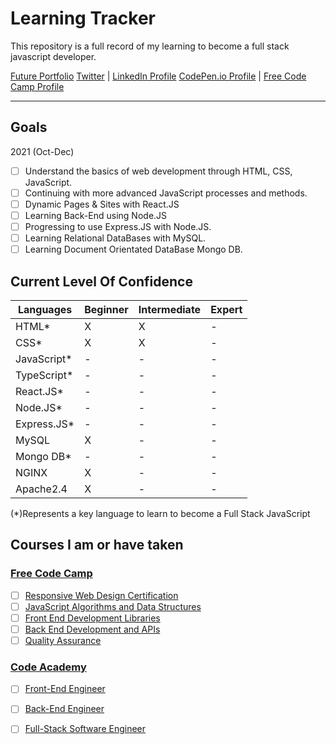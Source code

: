 # Learning Tracker
This repository is a full record of my learning to become a full stack javascript developer.

[Future Portfolio](http://github.com) 
[Twitter](https://twitter.com/elliotjfarrow) | [LinkedIn Profile](https://www.linkedin.com/in/elliotjfarrow) 
[CodePen.io Profile](https://codepen.io/Elliotjfarrow) | [Free Code Camp Profile](https://www.freecodecamp.org/elliotjfarrow) 

----
## Goals

2021 (Oct-Dec)
- [ ] Understand the basics of web development through HTML, CSS, JavaScript.
- [ ] Continuing with more advanced JavaScript processes and methods.
- [ ] Dynamic Pages & Sites with React.JS 
- [ ] Learning Back-End using Node.JS
- [ ] Progressing to use Express.JS with Node.JS.
- [ ] Learning Relational DataBases with MySQL.
- [ ] Learning Document Orientated DataBase Mongo DB.

## Current Level Of Confidence

Languages      | Beginner | Intermediate | Expert |
----           | ----     | ----         | ----   |
HTML*          | X        | X            | -      |
CSS*           | X        | X            | -      |
JavaScript*    | -        | -            | -      |
TypeScript*    | -        | -            | -      |
React.JS*      | -        | -            | -      |
Node.JS*       | -        | -            | -      |
Express.JS*    | -        | -            | -      |
MySQL          | X        | -            | -      |
Mongo DB*      | -        | -            | -      |
NGINX          | X        | -            | -      |
Apache2.4      | X        | -            | -      |

(*)Represents a key language to learn to become a Full Stack JavaScript 

## Courses I am or have taken

### [Free Code Camp](https://www.freecodecamp.org/)
- [ ] [Responsive Web Design Certification](https://www.freecodecamp.org/learn/responsive-web-design/)
- [ ] [JavaScript Algorithms and Data Structures](https://www.freecodecamp.org/learn/javascript-algorithms-and-data-structures/)
- [ ] [Front End Development Libraries](https://www.freecodecamp.org/learn/front-end-development-libraries/)
- [ ] [Back End Development and APIs](https://www.freecodecamp.org/learn/back-end-development-and-apis/)
- [ ] [Quality Assurance](https://www.freecodecamp.org/learn/quality-assurance/)

### [Code Academy](https://www.codecademy.com/)
- [ ] [Front-End Engineer](https://www.codecademy.com/learn/paths/front-end-engineer-career-path)
- [ ] [Back-End Engineer](https://www.codecademy.com/learn/paths/back-end-engineer-career-path)
- [ ] [Full-Stack Software Engineer](https://www.codecademy.com/learn/paths/full-stack-engineer-career-path)

